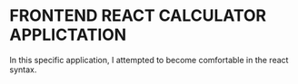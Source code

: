# FRONTEND REACT CALCULATOR APPLICTATION
In this specific application, I attempted to become comfortable in the react syntax.
